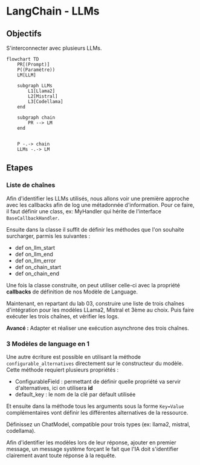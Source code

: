 # LangChain - LLMs

## Objectifs

S'interconnecter avec plusieurs LLMs.

```mermaid
flowchart TD
    PR[(Prompt)]
    P((Paramètre))
    LM[LLM]
    
    subgraph LLMs
        L1[Llama2]
        L2[Mistral]
        L3[Codellama]
    end

    subgraph chain
        PR --> LM
    end


    P -.-> chain
    LLMs -.-> LM
```

## Etapes

### Liste de chaînes

Afin d'identifier les LLMs utilisés, nous allons voir une première approche avec les callbacks afin de log une métadonnée d'information.
Pour ce faire, il faut définir une class, ex: MyHandler qui hérite de l'interface ```BaseCallbackHandler```.

Ensuite dans la classe il suffit de définir les méthodes que l'on souhaite surcharger, parmis les suivantes :

* def on_llm_start
* def on_llm_end
* def on_llm_error
* def on_chain_start
* def on_chain_end

Une fois la classe construite, on peut utiliser celle-ci avec la propriété **callbacks** de définition de nos Modèle de Language.

Maintenant, en repartant du lab 03, construire une liste de trois chaînes d'intégration pour les modèles LLama2, Mistral et 3ème au choix.
Puis faire exécuter les trois chaînes, et vérifier les logs.

**Avancé :** Adapter et réaliser une exécution asynchrone des trois chaînes.

### 3 Modèles de language en 1

Une autre écriture est possible en utilisant la méthode ```configurable_alternatives``` directement sur le constructeur du modèle.
Cette méthode requiert plusieurs propriétés :

* ConfigurableField : permettant de définir quelle propriété va servir d'alternatives, ici on utilisera **id**
* default_key : le nom de la clé par défault utilisée

Et ensuite dans la méthode tous les arguments sous la forme ```Key=Value``` complémentaires vont définir les différentes alternatives de la ressource.

Définissez un ChatModel, compatible pour trois types (ex: llama2, mistral, codellama).

Afin d'identifier les modèles lors de leur réponse, ajouter en premier message, un message système forçant le fait que l'IA doit s'identifier clairement avant toute réponse à la requête.
